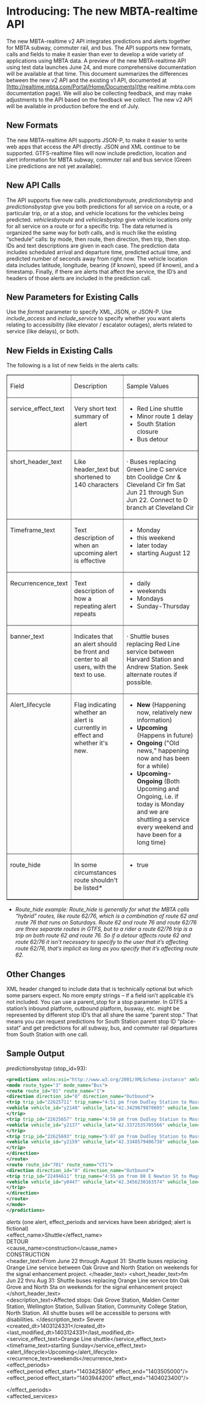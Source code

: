 Introducing: The new MBTA-realtime API
======================================

The new MBTA-realtime v2 API integrates predictions and alerts together for MBTA subway, commuter rail, and bus. The API supports new formats, calls and fields to make it easier than ever to develop a wide variety of applications using MBTA data.
A preview of the new MBTA-realtime API using test data launches June 24, and more comprehensive documentation will be available at that time. This document summarizes the differences between the new v2 API and the existing v1 API, documented at [http://realtime.mbta.com/Portal/Home/Documents](the realtime.mbta.com documentation page). We will also be collecting feedback, and may make adjustments to the API based on the feedback we collect. 
The new v2 API will be available in production before the end of July. 

New Formats
-----------
The new MBTA-realtime API supports JSON-P, to make it easier to write web apps that access the API directly. JSON and XML continue to be supported. 
GTFS-realtime files will now include prediction, location and alert information for MBTA subway, commuter rail and bus service (Green Line predictions are not yet available). 

New API Calls
-------------
The API supports five new calls.
*predictionsbyroute,* *predictionsbytrip* and *predictionsbystop* give you both predictions for all service on a route, or a particular trip, or at a stop, and vehicle locations for the vehicles being predicted.
*vehiclesbyroute* and *vehiclesbystop* give vehicle locations only for all service on a route or for a specific trip. 
The data returned is organized the same way for both calls, and is much like the existing “schedule” calls: by mode, then route, then direction, then trip, then stop. IDs and text descriptions are given in each case. 
The prediction data includes scheduled arrival and departure time, predicted actual time, and predicted number of seconds away from right now. The vehicle location data includes latitude, longitude, bearing (if known), speed (if known), and a timestamp. 
Finally, if there are alerts that affect the service, the ID’s and headers of those alerts are included in the prediction call. 

New Parameters for Existing Calls
---------------------------------
Use the *format* parameter to specify XML, JSON, or JSON-P. 
Use *include_access* and *include_service* to specify whether you want alerts relating to accessibility (like elevator / escalator outages), alerts related to service (like delays), or both. 

New Fields in Existing Calls
----------------------------
The following is a list of new fields in the alerts calls: 
<table border="1" cellspacing="0" cellpadding="0">
    <tbody>
        <tr>
            <td width="134" valign="top">
                <p>
                    Field
                </p>
            </td>
            <td width="149" valign="top">
                <p>
                    Description
                </p>
            </td>
            <td width="355" valign="top">
                <p>
                    Sample Values
                </p>
            </td>
        </tr>
        <tr>
            <td width="134" valign="top">
                <p>
                    service_effect_text
                </p>
            </td>
            <td width="149" valign="top">
                <p>
                    Very short text summary of alert
                </p>
            </td>
            <td width="355" valign="top">
                <ul>
                    <li>
                        Red Line shuttle
                    </li>
                    <li>
                        Minor route 1 delay
                    </li>
                    <li>
                        South Station closure
                    </li>
                    <li>
                        Bus detour
                    </li>
                </ul>
            </td>
        </tr>
        <tr>
            <td width="134" valign="top">
                <p>
                    short_header_text
                </p>
            </td>
            <td width="149" valign="top">
                <p>
                    Like header_text but shortened to 140 characters
                </p>
            </td>
            <td width="355" valign="top">
                <p>
                    · Buses replacing Green Line C service btn Coolidge Cnr &amp; Cleveland Cir fm Sat Jun 21 through Sun Jun 22. Connect to D branch at
                    Cleveland Cir
                </p>
            </td>
        </tr>
        <tr>
            <td width="134" valign="top">
                <p>
                    Timeframe_text
                </p>
            </td>
            <td width="149" valign="top">
                <p>
                    Text description of when an upcoming alert is effective
                </p>
            </td>
            <td width="355" valign="top">
                <ul>
                    <li>
                        Monday
                    </li>
                    <li>
                        this weekend
                    </li>
                    <li>
                        later today
                    </li>
                    <li>
                        starting August 12
                    </li>
                </ul>
            </td>
        </tr>
        <tr>
            <td width="134" valign="top">
                <p>
                    Recurrencence_text
                </p>
            </td>
            <td width="149" valign="top">
                <p>
                    Text description of how a repeating alert repeats
                </p>
            </td>
            <td width="355" valign="top">
                <ul>
                    <li>
                        daily
                    </li>
                    <li>
                        weekends
                    </li>
                    <li>
                        Mondays
                    </li>
                    <li>
                        Sunday-Thursday
                    </li>
                </ul>
            </td>
        </tr>
        <tr>
            <td width="134" valign="top">
                <p>
                    banner_text
                </p>
            </td>
            <td width="149" valign="top">
                <p>
                    Indicates that an alert should be front and center to all users, with the text to use.
                </p>
            </td>
            <td width="355" valign="top">
                <p>
                    · Shuttle buses replacing Red Line service between Harvard Station and Andrew Station. Seek alternate routes if possible.
                </p>
            </td>
        </tr>
        <tr>
            <td width="134" valign="top">
                <p>
                    Alert_lifecycle
                </p>
            </td>
            <td width="149" valign="top">
                <p>
                    Flag indicating whether an alert is currently in effect and whether it's new.
                </p>
            </td>
            <td width="355" valign="top">
                <ul>
                    <li>
                        <strong>New</strong>
                        (Happening now, relatively new information)
                    </li>
                    <li>
                        <strong>Upcoming</strong>
                        (Happens in future)
                    </li>
                    <li>
                        <strong>Ongoing</strong>
                        ("Old news," happening now and has been for a while)
                    </li>
                    <li>
                        <strong>Upcoming-Ongoing</strong>
                        (Both Upcoming and Ongoing, i.e. if today is Monday and we are shuttling a service every weekend and have been for a long time)
                    </li>
                </ul>
            </td>
        </tr>
        <tr>
            <td width="134" valign="top">
                <p>
                    route_hide
                </p>
            </td>
            <td width="149" valign="top">
                <p>
                    In some circumstances route shouldn't be listed*
                </p>
            </td>
            <td width="355" valign="top">
                <ul>
                    <li>
                        true
                    </li>
                </ul>
            </td>
        </tr>
    </tbody>
</table>
<p>

 * _Route_hide example: Route_hide is generally for what the MBTA calls “hybrid” routes, like route 62/76, which is a combination of route 62 and route 76 that runs on Saturdays. Route 62 and route 76 and route 62/76 are three separate routes in GTFS, but to a rider a route 62/76 trip is a trip on both route 62 and route 76. So if a detour affects route 62 and route 62/76 it isn’t necessary to specify to the user that it’s affecting route 62/76, that’s implicit as long as you specify that it’s affecting route 62._
 
Other Changes
-------------
XML header changed to include data that is technically optional but which some parsers expect. 
No more empty strings – if a field isn’t applicable it’s not included. 
You can use a parent_stop for a stop parameter. In GTFS a station’s inbound platform, outbound platform, busway, etc. might be represented by different stop ID’s that all share the same “parent stop.” That means you can request predictions for South Station parent stop ID “place-sstat” and get predictions for all subway, bus, and commuter rail departures from South Station with one call. 

Sample Output
-------------
*predictionsbystop* (stop_id=93):
```xml
<predictions xmlns:xsi="http://www.w3.org/2001/XMLSchema-instance" xmlns:xsd="http://www.w3.org/2001/XMLSchema" stop_id="93" stop_name="Massachusetts Ave @ Newbury St">  
<mode route_type="3" mode_name="Bus">  
<route route_id="01" route_name="1">  
<direction direction_id="0" direction_name="Outbound">  
<trip trip_id="22625711" trip_name="4:51 pm from Dudley Station to Massachusetts Ave @ Holyoke St" trip_headsign="Harvard Station via Mass. Ave." sch_arr_dt="1403125920" sch_dep_dt="1403125920" pre_dt="1403126580" pre_away="328">  
<vehicle vehicle_id="y2148" vehicle_lat="42.3429679870605" vehicle_lon="-71.0852813720703" vehicle_timestamp="1403126210"/>  
</trip>  
<trip trip_id="22625657" trip_name="4:59 pm from Dudley Station to Massachusetts Ave @ Holyoke St" trip_headsign="Harvard Station via Mass. Ave." sch_arr_dt="1403126460" sch_dep_dt="1403126460" pre_dt="1403127000" pre_away="748">  
<vehicle vehicle_id="y2137" vehicle_lat="42.3372535705566" vehicle_lon="-71.0779190063477" vehicle_timestamp="1403126237"/>  
</trip>  
<trip trip_id="22625693" trip_name="5:07 pm from Dudley Station to Massachusetts Ave @ Holyoke St" trip_headsign="Harvard Station via Mass. Ave." sch_arr_dt="1403126940" sch_dep_dt="1403126940" pre_dt="1403127060" pre_away="808">  
<vehicle vehicle_id="y2159" vehicle_lat="42.3348579406738" vehicle_lon="-71.0748062133789" vehicle_timestamp="1403126197"/>  
</trip>  
</direction>  
</route>  
<route route_id="701" route_name="CT1">  
<direction direction_id="0" direction_name="Outbound">  
<trip trip_id="22494611" trip_name="4:55 pm from 88 E Newton St to Magazine St @ Green St" trip_headsign="Central Square (Limited Stops)" sch_arr_dt="1403125860" sch_dep_dt="1403125860" pre_dt="1403126280" pre_away="28">  
<vehicle vehicle_id="y0447" vehicle_lat="42.3456230163574" vehicle_lon="-71.0869064331055" vehicle_timestamp="1403126186"/>  
</trip>  
</direction>  
</route>  
</mode>  
</predictions>
```

*alerts* (one alert, effect_periods and services have been abridged; alert is fictional)
<alert alert_id="123456">  
<effect_name>Shuttle</effect_name>  
<effect>DETOUR</effect>  
<cause_name>construction</cause_name>  
<cause>CONSTRUCTION</cause>  
<header_text>From June 22 through August 31: Shuttle buses replacing Orange Line service between Oak Grove and North Station on weekends for the signal enhancement project. </header_text> 
<short_header_text>fm Jun 22 thru Aug 31: Shuttle buses replacing Orange Line service btn Oak Grove and North Sta on weekends for the signal enhancement project </short_header_text>  
<description_text>Affected stops: Oak Grove Station, Malden Center Station, Wellington Station, Sullivan Station, Community College Station, North Station. All shuttle buses will be accessible to persons with disabilities.  </description_text>
<severity>Severe</severity>  
<created_dt>1403124331</created_dt>  
<last_modified_dt>1403124331</last_modified_dt>  
<service_effect_text>Orange Line shuttle</service_effect_text>  
<timeframe_text>starting Sunday</service_effect_text>  
<alert_lifecycle>Upcoming</alert_lifecycle>  
<recurrence_text>weekends</recurrence_text>  
<effect_periods>  
<effect_period effect_start="1403425800" effect_end="1403505000"/>  
<effect_period effect_start="1403944200" effect_end="1404023400"/>  

</effect_periods>  
<affected_services>  
<services>  
<service route_type="1" mode_name="Subway" route_id="903_" route_name="Orange Line" stop_id="70026" stop_name="North Station - Inbound"/>  
<service route_type="1" mode_name="Subway" route_id="903_" route_name="Orange Line" stop_id="70027" stop_name="North Station - Outbound"/>  
  
</services>  
<elevators/>  
</affected_services>  
</alert>
